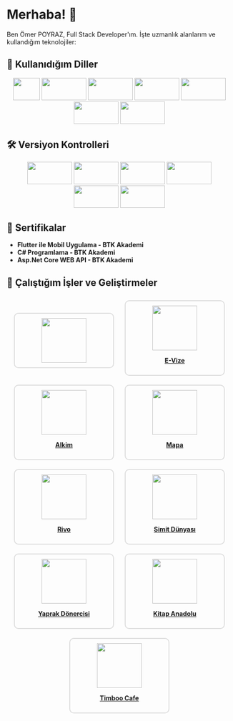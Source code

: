 # Merhaba! 👋

Ben Ömer POYRAZ, Full Stack Developer'ım. İşte uzmanlık alanlarım ve kullandığım teknolojiler:

## 🚀 Kullanıdığım Diller
<div align="center">
  <img src="https://img.shields.io/badge/-C%23-239120?logo=c-sharp&logoColor=white" width="60" height="50" />
  <img src="https://img.shields.io/badge/-NET%20Core-512BD4?logo=.net&logoColor=white" width="100" height="50" />
  <img src="https://img.shields.io/badge/-React.js-61DAFB?logo=react&logoColor=black" width="100" height="50" />
  <img src="https://img.shields.io/badge/-Next.js-000000?logo=next.js&logoColor=white" width="100" height="50" />
  <img src="https://img.shields.io/badge/-React%20Native-61DAFB?logo=react&logoColor=black" width="100" height="50" />
  <img src="https://img.shields.io/badge/-Flutter-02569B?logo=flutter&logoColor=white" width="100" height="50" />
  <img src="https://img.shields.io/badge/-Cordova-8E4A8B?logo=apache-cordova&logoColor=white" width="100" height="50" />
</div>

## 🛠️ Versiyon Kontrolleri

<div align="center">
  <img src="https://img.shields.io/badge/-GitHub-181717?logo=github&logoColor=white" width="100" height="50" />
  <img src="https://img.shields.io/badge/-GitLab-FCA121?logo=gitlab&logoColor=white" width="100" height="50" />
  <img src="https://img.shields.io/badge/-Docker-2496ED?logo=docker&logoColor=white" width="100" height="50" />
  <img src="https://img.shields.io/badge/-Jira-0052CC?logo=jira&logoColor=white" width="100" height="50" />
  <img src="https://img.shields.io/badge/-Bitrix-3193C1?logo=bitrix&logoColor=white" width="100" height="50" />
  <img src="https://img.shields.io/badge/-Postman-FF6C37?logo=postman&logoColor=white" width="100" height="50" />
</div>

## 📜 Sertifikalar
- **Flutter ile Mobil Uygulama - BTK Akademi**
- **C# Programlama - BTK Akademi**
- **Asp.Net Core WEB API - BTK Akademi**

## 💼 Çalıştığım İşler ve Geliştirmeler

<div align="center">
  <div style="display: inline-block; margin: 10px; border: 2px solid #ddd; padding: 10px; border-radius: 10px; width: 200px; text-align: center;">
    <img src="https://www.btk.gov.tr/static/img/logo-mini.svg" width="100" height="100" />
  </div>

  <div style="display: inline-block; margin: 10px; border: 2px solid #ddd; padding: 10px; border-radius: 10px; width: 200px; text-align: center;">
    <a href="https://evize.test.liberyus.com/" target="_blank">
      <img src="https://www.mfa.gov.tr/site_media/assets/img/logo.svg" width="100" height="100" />
      <p><strong>E-Vize</strong></p>
    </a>
  </div>

  <div style="display: inline-block; margin: 10px; border: 2px solid #ddd; padding: 10px; border-radius: 10px; width: 200px; text-align: center;">
    <a href="https://alkim.test.liberyus.com" target="_blank">
      <img src="https://alkim.test.liberyus.com/logo.png" width="100" height="100" />
      <p><strong>Alkim</strong></p>
    </a>
  </div>

  <div style="display: inline-block; margin: 10px; border: 2px solid #ddd; padding: 10px; border-radius: 10px; width: 200px; text-align: center;">
    <a href="https://mapa.group/" target="_blank">
      <img src="https://mapa.group/static/media/logotype.de7c4d04d41e44b61c5a2076d0a8f81d.svg" width="100" height="100" />
      <p><strong>Mapa</strong></p>
    </a>
  </div>

  <div style="display: inline-block; margin: 10px; border: 2px solid #ddd; padding: 10px; border-radius: 10px; width: 200px; text-align: center;">
    <a href="https://rivo.com.tr/" target="_blank">
      <img src="https://rivo.com.tr/Site/Library/images/logo.png" width="100" height="100" />
      <p><strong>Rivo</strong></p>
    </a>
  </div>

  <div style="display: inline-block; margin: 10px; border: 2px solid #ddd; padding: 10px; border-radius: 10px; width: 200px; text-align: center;">
    <a href="https://www.simitcidunyasi.com.tr/" target="_blank">
      <img src="https://www.simitcidunyasi.com.tr/Site/Library/images/logo.png" width="100" height="100" />
      <p><strong>Simit Dünyası</strong></p>
    </a>
  </div>

  <div style="display: inline-block; margin: 10px; border: 2px solid #ddd; padding: 10px; border-radius: 10px; width: 200px; text-align: center;">
    <a href="https://www.yaprakdonercisi.com/" target="_blank">
      <img src="https://www.yaprakdonercisi.com/Site/Library/images/logo.png" width="100" height="100" />
      <p><strong>Yaprak Dönercisi</strong></p>
    </a>
  </div>

  <div style="display: inline-block; margin: 10px; border: 2px solid #ddd; padding: 10px; border-radius: 10px; width: 200px; text-align: center;">
    <a href="https://www.kitapanadolu.com/" target="_blank">
      <img src="https://www.kitapanadolu.com/Site/Library/images/logo.svg" width="100" height="100" />
      <p><strong>Kitap Anadolu</strong></p>
    </a>
  </div>

  <div style="display: inline-block; margin: 10px; border: 2px solid #ddd; padding: 10px; border-radius: 10px; width: 200px; text-align: center;">
    <a href="https://www.timboocafe.com/" target="_blank">
      <img src="https://www.timboocafe.com/Site/Library/images/logo-b.png" width="100" height="100" />
      <p><strong>Timboo Cafe</strong></p>
    </a>
  </div>
</div>

